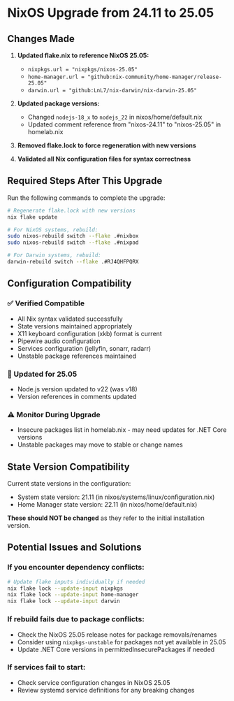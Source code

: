 # NixOS Upgrade from 24.11 to 25.05

## Changes Made

1. **Updated flake.nix to reference NixOS 25.05:**
   - `nixpkgs.url = "nixpkgs/nixos-25.05"`
   - `home-manager.url = "github:nix-community/home-manager/release-25.05"`
   - `darwin.url = "github:LnL7/nix-darwin/nix-darwin-25.05"`

2. **Updated package versions:**
   - Changed `nodejs-18_x` to `nodejs_22` in nixos/home/default.nix
   - Updated comment reference from "nixos-24.11" to "nixos-25.05" in homelab.nix

3. **Removed flake.lock to force regeneration with new versions**

4. **Validated all Nix configuration files for syntax correctness**

## Required Steps After This Upgrade

Run the following commands to complete the upgrade:

```bash
# Regenerate flake.lock with new versions
nix flake update

# For NixOS systems, rebuild:
sudo nixos-rebuild switch --flake .#nixbox
sudo nixos-rebuild switch --flake .#nixpad

# For Darwin systems, rebuild:
darwin-rebuild switch --flake .#RJ4QHFPQRX
```

## Configuration Compatibility

### ✅ Verified Compatible
- All Nix syntax validated successfully
- State versions maintained appropriately
- X11 keyboard configuration (xkb) format is current
- Pipewire audio configuration
- Services configuration (jellyfin, sonarr, radarr)
- Unstable package references maintained

### 📝 Updated for 25.05
- Node.js version updated to v22 (was v18)
- Version references in comments updated

### ⚠️ Monitor During Upgrade
- Insecure packages list in homelab.nix - may need updates for .NET Core versions
- Unstable packages may move to stable or change names

## State Version Compatibility

Current state versions in the configuration:
- System state version: 21.11 (in nixos/systems/linux/configuration.nix)
- Home Manager state version: 22.11 (in nixos/home/default.nix)

**These should NOT be changed** as they refer to the initial installation version.

## Potential Issues and Solutions

### If you encounter dependency conflicts:
```bash
# Update flake inputs individually if needed
nix flake lock --update-input nixpkgs
nix flake lock --update-input home-manager
nix flake lock --update-input darwin
```

### If rebuild fails due to package conflicts:
- Check the NixOS 25.05 release notes for package removals/renames
- Consider using `nixpkgs-unstable` for packages not yet available in 25.05
- Update .NET Core versions in permittedInsecurePackages if needed

### If services fail to start:
- Check service configuration changes in NixOS 25.05
- Review systemd service definitions for any breaking changes